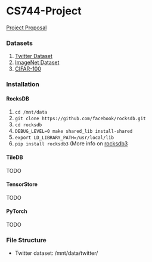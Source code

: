 # CS744-Project

[Project Proposal](https://drive.google.com/drive/u/2/folders/17alBOquTtHBdmi9bu8b_zSJWVMvB24WF)

### Datasets
1. [Twitter Dataset](https://www.kaggle.com/datasets/kazanova/sentiment140)
2. [ImageNet Dataset](https://image-net.org/download-images.php)
3. [CIFAR-100](https://www.kaggle.com/datasets/fedesoriano/cifar100)

### Installation

#### RocksDB
1. `cd /mnt/data`
2. `git clone https://github.com/facebook/rocksdb.git`
3. `cd rocksdb`
4. `DEBUG_LEVEL=0 make shared_lib install-shared`
5. `export LD_LIBRARY_PATH=/usr/local/lib`
6. `pip install rocksdb3` (More info on [rocksdb3](https://pypi.org/project/rocksdb3/)

#### TileDB
TODO

#### TensorStore
TODO

#### PyTorch
TODO

### File Structure
- Twitter dataset: /mnt/data/twitter/

